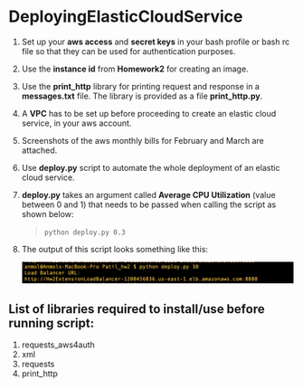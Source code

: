 # DeployingElasticCloudService

1. Set up your **aws access** and **secret keys** in your bash profile or bash rc file so that they can be used for authentication purposes.
2. Use the **instance id** from **Homework2** for creating an image.
3. Use the **print_http** library for printing request and response in a **messages.txt** file. The library is provided as a file **print_http.py**.
4. A **VPC** has to be set up before proceeding to create an elastic cloud service, in your aws account.
5. Screenshots of the aws monthly bills for February and March are attached.
6. Use **deploy.py** script to automate the whole deployment of an elastic cloud service.
7. **deploy.py** takes an argument called **Average CPU Utilization** (value between 0 and 1) that needs to be passed when calling the script as shown below:

      > ``python deploy.py 0.3``
8. The output of this script looks something like this:

      ![alt](/output.png)

## List of libraries required to install/use before running script:
1. requests_aws4auth
2. xml
3. requests
4. print_http
